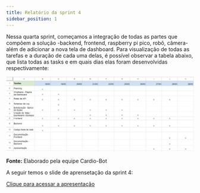```yaml
---
title: Relatório da sprint 4
sidebar_position: 1
---
```


Nessa quarta sprint, começamos a integração de todas as partes que compõem a solução -backend, frontend, raspberry pi pico, robô, câmera- além de adicionar a nova tela de dashboard. Para visualização de todas as tarefas e a duração de cada uma delas, é possível observar a tabela abaixo, que lista todas as tasks e em quais dias elas foram desenvolvidas respectivamente:

![Relatório Sprint 4](../../../static/img/relatorios-sprint/tabela-sprint4.png)

****Fonte:**** Elaborado pela equipe Cardio-Bot

A seguir temos o slide de aprensetação da sprint 4:

[Clique para acessar a apresentação](../../../static/img/ApresentacaoSprint4.pdf)
